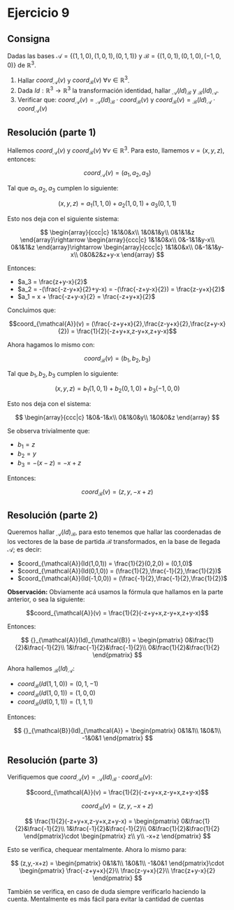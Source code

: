 # Ejercicio 9

## Consigna

Dadas las bases $\mathcal{A}=\{(1,1,0),(1,0,1),(0,1,1)\}$ y $\mathcal{B}=\{(1,0,1),(0,1,0),(-1,0,0)\}$ de $\mathbb{R}^3$.

1. Hallar $coord_{\mathcal{A}}(v)$ y $coord_{\mathcal{B}}(v)$ $\forall v\in\mathbb{R}^3$.
2. Dada $Id:\mathbb{R}^3\to\mathbb{R}^3$ la transformación identidad, hallar ${}_{\mathcal{A}}(Id)_{\mathcal{B}}$ y ${}_{\mathcal{B}}(Id)_{\mathcal{A}}$.
3. Verificar que: $coord_{\mathcal{A}}(v)={}_{\mathcal{A}}(Id)_{\mathcal{B}}\cdot coord_{\mathcal{B}}(v)$ y $coord_{\mathcal{B}}(v)={}_{\mathcal{B}}(Id)_{\mathcal{A}}\cdot coord_{\mathcal{A}}(v)$

## Resolución (parte 1)

Hallemos $coord_{\mathcal{A}}(v)$ y $coord_{\mathcal{B}}(v)$ $\forall v\in\mathbb{R}^3$. Para esto, llamemos $v = (x,y,z)$, entonces:

$$coord_{\mathcal{A}}(v) = (a_1,a_2,a_3)$$

Tal que $a_1,a_2,a_3$ cumplen lo siguiente:

$$(x,y,z) = a_1(1,1,0)+a_2(1,0,1)+a_3(0,1,1)$$

Esto nos deja con el siguiente sistema:

$$
\begin{array}{ccc|c}
1&1&0&x\\
1&0&1&y\\
0&1&1&z
\end{array}\rightarrow
\begin{array}{ccc|c}
1&1&0&x\\
0&-1&1&y-x\\
0&1&1&z
\end{array}\rightarrow
\begin{array}{ccc|c}
1&1&0&x\\
0&-1&1&y-x\\
0&0&2&z+y-x
\end{array}
$$

Entonces:

- $a_3 = \frac{z+y-x}{2}$
- $a_2 = -(\frac{-z-y+x}{2}+y-x) = -(\frac{-z+y-x}{2}) = \frac{z-y+x}{2}$
- $a_1 = x + \frac{-z+y-x}{2} = \frac{-z+y+x}{2}$

Concluimos que:

$$coord_{\mathcal{A}}(v) = (\frac{-z+y+x}{2},\frac{z-y+x}{2},\frac{z+y-x}{2}) = \frac{1}{2}(-z+y+x,z-y+x,z+y-x)$$

Ahora hagamos lo mismo con:

$$coord_{\mathcal{B}}(v) = (b_1,b_2,b_3)$$

Tal que $b_1,b_2,b_3$ cumplen lo siguiente:

$$
(x,y,z) = b_1(1,0,1)+b_2(0,1,0)+b_3(-1,0,0)
$$

Esto nos deja con el sistema:

$$
\begin{array}{ccc|c}
1&0&-1&x\\
0&1&0&y\\
1&0&0&z
\end{array}
$$

Se observa trivialmente que:

- $b_1 = z$
- $b_2 = y$
- $b_3 = -(x-z) = -x+z$

Entonces:

$$coord_{\mathcal{B}}(v) = (z,y,-x+z)$$

## Resolución (parte 2)

Queremos hallar ${}_{\mathcal{A}}(Id)_{\mathcal{B}}$, para esto tenemos que hallar las coordenadas de los vectores de la base de partida $\mathcal{B}$ transformados, en la base de llegada $\mathcal{A}$; es decir:

- $coord_{\mathcal{A}}(Id(1,0,1)) = \frac{1}{2}(0,2,0) = (0,1,0)$
- $coord_{\mathcal{A}}(Id(0,1,0)) = (\frac{1}{2},\frac{-1}{2},\frac{1}{2})$
- $coord_{\mathcal{A}}(Id(-1,0,0)) = (\frac{-1}{2},\frac{-1}{2},\frac{1}{2})$

**Observación:** Obviamente acá usamos la fórmula que hallamos en la parte anterior, o sea la siguiente:

$$coord_{\mathcal{A}}(v) = \frac{1}{2}(-z+y+x,z-y+x,z+y-x)$$

Entonces:

$$
{}_{\mathcal{A}}(Id)_{\mathcal{B}} =
\begin{pmatrix}
0&\frac{1}{2}&\frac{-1}{2}\\
1&\frac{-1}{2}&\frac{-1}{2}\\
0&\frac{1}{2}&\frac{1}{2}
\end{pmatrix} 
$$

Ahora hallemos ${}_{\mathcal{B}}(Id)_{\mathcal{A}}$:

- $coord_{\mathcal{B}}(Id(1,1,0)) = (0,1,-1)$
- $coord_{\mathcal{B}}(Id(1,0,1)) = (1,0,0)$
- $coord_{\mathcal{B}}(Id(0,1,1)) = (1,1,1)$

Entonces:

$$
{}_{\mathcal{B}}(Id)_{\mathcal{A}} =
\begin{pmatrix}
0&1&1\\
1&0&1\\
-1&0&1
\end{pmatrix}
$$

## Resolución (parte 3)

Verifiquemos que $coord_{\mathcal{A}}(v)={}_{\mathcal{A}}(Id)_{\mathcal{B}}\cdot coord_{\mathcal{B}}(v)$:

$$coord_{\mathcal{A}}(v) = \frac{1}{2}(-z+y+x,z-y+x,z+y-x)$$

$$coord_{\mathcal{B}}(v) = (z,y,-x+z)$$

$$
\frac{1}{2}(-z+y+x,z-y+x,z+y-x) =
\begin{pmatrix}
0&\frac{1}{2}&\frac{-1}{2}\\
1&\frac{-1}{2}&\frac{-1}{2}\\
0&\frac{1}{2}&\frac{1}{2}
\end{pmatrix}\cdot
\begin{pmatrix}
z\\
y\\
-x+z
\end{pmatrix}
$$

Esto se verifica, chequear mentalmente. Ahora lo mismo para:

$$
(z,y,-x+z) =
\begin{pmatrix}
0&1&1\\
1&0&1\\
-1&0&1
\end{pmatrix}\cdot
\begin{pmatrix}
\frac{-z+y+x}{2}\\
\frac{z-y+x}{2}\\
\frac{z+y-x}{2}
\end{pmatrix}
$$

También se verifica, en caso de duda siempre verificarlo haciendo la cuenta. Mentalmente es más fácil para evitar la cantidad de cuentas